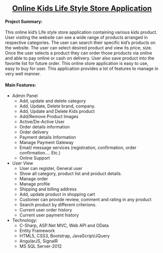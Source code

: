 <p align="center"><b><span style="text-decoration: underline; font-weight: bold; font-size: 18pt;">Online Kids Life Style Store Application</span></b></p>
<h4><b>Project Summary:</b></h4>
<p>This online kid&rsquo;s Life style store application containing various kids product. User visiting the website can see a wide range of products arranged in respective categories. The user can search their specific kid&rsquo;s products on the website. The user can select desired product and view its price, size. Once the user selects a product they can order those products via online and able to pay online or cash on delivery. User also save product into the favorite list for future order. This online store application is easy to use, easy to buy for user. This application provides a lot of features to manage in very well manner.</p>
<h4><b>Main Features:</b></h4>
<ul>
<li>Admin Panel
<ul>
<li>Add, update and delete category</li>
<li>Add, Update, Delete brand, company.</li>
<li>Add, Update and Delete Kids product</li>
<li>Add/Remove Product Images</li>
<li>Active/De-Active User</li>
<li>Order details information</li>
<li>Order delivery</li>
<li>Payment details Information</li>
<li>Manage Payment Gateway</li>
<li>Email/ message services (registration, confirmation, order confirmation&hellip;. Etc.)</li>
<li>Online Support</li>
</ul>
</li>
<li>User View
<ul>
<li>User can register, General user</li>
<li>Show all category, product list and product details.</li>
<li>Manage order</li>
<li>Manage profile</li>
<li>Shipping and billing address</li>
<li>Add, update product in shopping cart</li>
<li>Customer can provide review, comment and rating in any product</li>
<li>Search product by different criterions.&nbsp;</li>
<li>Current user order history</li>
<li>Current user payment history</li>
</ul>
</li>
<li>Technology:
<ul>
<li>C-Sharp, ASP.Net MVC, Web API and OData</li>
<li>Entity Framework</li>
<li>HTML5, CSS3, Bootstrap, JavaScript/JQuery</li>
<li>AngularJS, SignalR</li>
<li>MS SQL Server-2012</li>
</ul>
</li>
</ul>
